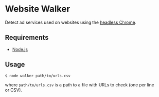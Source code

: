 # Website Walker

Detect ad services used on websites using the [headless Chrome](https://developers.google.com/web/updates/2017/04/headless-chrome).

## Requirements

- [Node.js](https://nodejs.org)

## Usage

	$ node walker path/to/urls.csv

where `path/to/urls.csv` is a path to a file with URLs to check (one per line or CSV).
